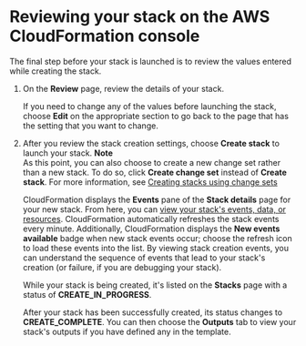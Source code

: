 # Reviewing your stack on the AWS CloudFormation console<a name="cfn-using-console-create-stack-review"></a>

The final step before your stack is launched is to review the values entered while creating the stack\.

1. On the **Review** page, review the details of your stack\.

   If you need to change any of the values before launching the stack, choose **Edit** on the appropriate section to go back to the page that has the setting that you want to change\.

1. After you review the stack creation settings, choose **Create stack** to launch your stack\.
   **Note**  
   As this point, you can also choose to create a new change set rather than a new stack\. To do so, click **Create change set** instead of **Create stack**\. For more information, see [Creating stacks using change sets](cfn-console-create-stacks-changesets.md)

   CloudFormation displays the **Events** pane of the **Stack details** page for your new stack\. From here, you can [view your stack's events, data, or resources](cfn-console-view-stack-data-resources.md)\. CloudFormation automatically refreshes the stack events every minute\. Additionally, CloudFormation displays the **New events available** badge when new stack events occur; choose the refresh icon to load these events into the list\. By viewing stack creation events, you can understand the sequence of events that lead to your stack's creation \(or failure, if you are debugging your stack\)\.

   While your stack is being created, it's listed on the **Stacks** page with a status of **CREATE_IN_PROGRESS**\.

   After your stack has been successfully created, its status changes to **CREATE_COMPLETE**\. You can then choose the **Outputs** tab to view your stack's outputs if you have defined any in the template\.
